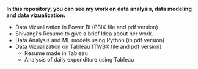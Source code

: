 **In this repository, you can see my work on data analysis, data modeling and data vizualization:**
- Data Vizualization in Power BI (PBIX file and pdf version)
- Shivangi's Resume to give a brief Idea about her work.
- Data Analysis and ML models using Python (in pdf version)
- Data Vizualization on Tableau (TWBX file and pdf version)
  - Resume made in Tableau     
  - Analysis of daily expenditure using Tableau
